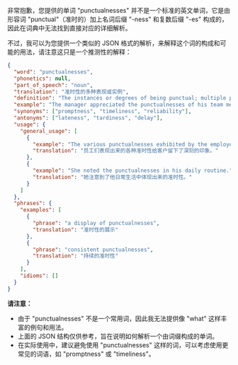 非常抱歉，您提供的单词 "punctualnesses" 并不是一个标准的英文单词，它是由形容词 "punctual"（准时的）加上名词后缀 "-ness" 和复数后缀 "-es" 构成的，因此在词典中无法找到直接对应的详细解析。

不过，我可以为您提供一个类似的 JSON 格式的解析，来解释这个词的构成和可能的用法，请注意这只是一个推测性的解释：

```json
{
  "word": "punctualnesses",
  "phonetics": null,
  "part_of_speech": "noun",
  "translation": "准时性的多种表现或实例",
  "definition": "The instances or degrees of being punctual; multiple punctual qualities or behaviors.",
  "example": "The manager appreciated the punctualnesses of his team members in meeting deadlines. (经理很欣赏他的团队成员在截止日期方面的准时性。)",
  "synonyms": ["promptness", "timeliness", "reliability"],
  "antonyms": ["lateness", "tardiness", "delay"],
  "usage": {
    "general_usage": [
      {
        "example": "The various punctualnesses exhibited by the employees impressed the clients.",
        "translation": "员工们表现出来的各种准时性给客户留下了深刻的印象。"
      },
      {
        "example": "She noted the punctualnesses in his daily routine.",
        "translation": "她注意到了他日常生活中体现出来的准时性。"
      }
    ]
  },
  "phrases": {
    "examples": [
      {
        "phrase": "a display of punctualnesses",
        "translation": "准时性的展示"
      },
      {
        "phrase": "consistent punctualnesses",
        "translation": "持续的准时性"
      }
    ],
    "idioms": []
  }
}
```

**请注意：**

*   由于 "punctualnesses" 不是一个常用词，因此我无法提供像 "what" 这样丰富的例句和用法。
*   上面的 JSON 结构仅供参考，旨在说明如何解析一个由词缀构成的单词。
*   在实际使用中，建议避免使用 "punctualnesses" 这样的词，可以考虑使用更常见的词语，如 "promptness" 或 "timeliness"。 